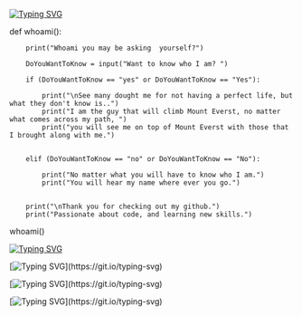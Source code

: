 [![Typing SVG](https://readme-typing-svg.herokuapp.com?lines=ALVAREZEG)](https://git.io/typing-svg)

def whoami():
        
        print("Whoami you may be asking  yourself?")

        DoYouWantToKnow = input("Want to know who I am? ")

        if (DoYouWantToKnow == "yes" or DoYouWantToKnow == "Yes"):

            print("\nSee many dought me for not having a perfect life, but what they don't know is..")
            print("I am the guy that will climb Mount Everst, no matter what comes across my path, ")
            print("you will see me on top of Mount Everst with those that I brought along with me.")
        

        elif (DoYouWantToKnow == "no" or DoYouWantToKnow == "No"):

            print("No matter what you will have to know who I am.")
            print("You will hear my name where ever you go.")
        

        print("\nThank you for checking out my github.")
        print("Passionate about code, and learning new skills.")
whoami()


[![Typing SVG](https://readme-typing-svg.herokuapp.com?lines=yay+-S+alvarezeg+lang+stats)](https://git.io/typing-svg)


[![Typing SVG](https://readme-typing-svg.herokuapp.com?lines=Downloaded+Python+80%;)](https://git.io/typing-svg)

[![Typing SVG](https://readme-typing-svg.herokuapp.com?lines=Downloaded+Cpp+45%;)](https://git.io/typing-svg)

[![Typing SVG](https://readme-typing-svg.herokuapp.com?lines=Downloaded+C+25%;)](https://git.io/typing-svg)











